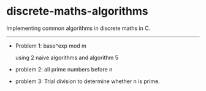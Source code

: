 # discrete-maths-algorithms
Implementing common algorithms in discrete maths in C.

----------------------------------
- Problem 1:
    base^exp mod m
    
    using 2 naive algorithms and algorithm 5

- problem 2:
    all prime numbers before n

- problem 3:
    Trial division to determine whether n is prime.